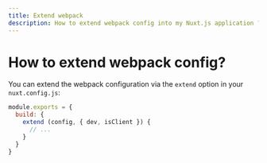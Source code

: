 ```yaml
---
title: Extend webpack
description: How to extend webpack config into my Nuxt.js application ?
---
```


# How to extend webpack config?

You can extend the webpack configuration via the `extend` option in your `nuxt.config.js`:

```js
module.exports = {
  build: {
    extend (config, { dev, isClient }) {
      // ...
    }
  }
}
```
